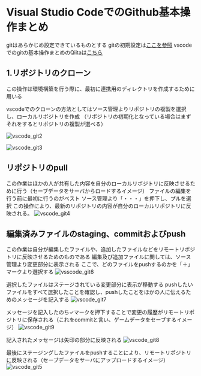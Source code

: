 # Visual Studio CodeでのGithub基本操作まとめ
gitはあらかじめ設定できているものとする
gitの初期設定は[ここを参照](https://prog-8.com/docs/git-env-win"ここを参照")
vscodeでのgitの基本操作まとめのQiitaは[こちら](https://qiita.com/y-tsutsu/items/2ba96b16b220fb5913be"こちら")
## 1.リポジトリのクローン
この操作は環境構築を行う際に、最初に連携用のディレクトリを作成するために用いる

vscodeでのクローンの方法としてはソース管理よりリポジトリの複製を選択し、ローカルリポジトリを作成
（リポジトリの初期化となっている場合はまずそれをするとリポジトリの複製が選べる）

![vscode_git2](https://user-images.githubusercontent.com/68320871/133446264-1c91454b-01db-4a22-a540-32d89ab2e4da.png)

![vscode_git3](https://user-images.githubusercontent.com/68320871/133446823-552a978a-ebf7-412c-86bc-17572c918438.png)


## リポジトリのpull 
この作業はほかの人が共有した内容を自分のローカルリポジトリに反映させるために行う（セーブデータをサーバからロードするイメージ）
ファイルの編集を行う前に最初に行うのがベスト
ソース管理より「・・・」を押下し、プルを選択
この操作により、最新のリポジトリの内容が自分のローカルリポジトリに反映される。
![vscode_git4](https://user-images.githubusercontent.com/68320871/133447681-f5cfce9d-99eb-4e10-8a8f-e78f82ccc2e4.png)

## 編集済みファイルのstaging、commitおよびpush
この作業は自分が編集したファイルや、追加したファイルなどをリモートリポジトリに反映させるためのものである
編集及び追加ファイルに関しては、ソース管理より変更部分に表示される
ここで、どのファイルをpushするのかを「＋」マークより選択する
![vsscode_git6](https://user-images.githubusercontent.com/68320871/133448784-95c978ec-5f7e-4efa-9be4-92bf0a13d912.png)

選択したファイルはステージされている変更部分に表示が移動する
pushしたいファイルをすべて選択したことを確認し、pushしたことをほかの人に伝えるためのメッセージを記入する
![vscode_git7](https://user-images.githubusercontent.com/68320871/133450315-09a04bc6-ed09-4f14-88f9-fbbfd43e2547.png)

メッセージを記入したのち✓マークを押下することで変更の履歴がリモートリポジトリに保存される（これをcommitと言い、ゲームデータをセーブするイメージ）
![vscode_git9](https://user-images.githubusercontent.com/68320871/133451408-459d9248-ada5-4d59-804a-5d037555f82d.png)

記入されたメッセージは矢印の部分に反映される
![vscode_git8](https://user-images.githubusercontent.com/68320871/133450398-431d4541-df08-451b-af8a-b8fb2bd82b05.png)

最後にステージングしたファイルをpushすることにより、リモートリポジトリに反映される（セーブデータをサーバにアップロードするイメージ）
![vscode_git5](https://user-images.githubusercontent.com/68320871/133451787-20c05552-9100-4e99-88e7-55894add6311.png)